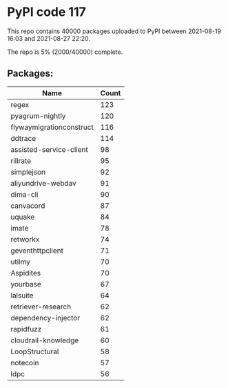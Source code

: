 # PyPI code 117

This repo contains 40000 packages uploaded to PyPI between 
2021-08-19 16:03 and 2021-08-27 22:20.

The repo is 5% (2000/40000) complete.

## Packages:

| Name  | Count |
| ----- | ----- |
| regex | 123 |
| pyagrum-nightly | 120 |
| flywaymigrationconstruct | 116 |
| ddtrace | 114 |
| assisted-service-client | 98 |
| rillrate | 95 |
| simplejson | 92 |
| aliyundrive-webdav | 91 |
| dima-cli | 90 |
| canvacord | 87 |
| uquake | 84 |
| imate | 78 |
| retworkx | 74 |
| geventhttpclient | 71 |
| utilmy | 70 |
| Aspidites | 70 |
| yourbase | 67 |
| lalsuite | 64 |
| retriever-research | 62 |
| dependency-injector | 62 |
| rapidfuzz | 61 |
| cloudrail-knowledge | 60 |
| LoopStructural | 58 |
| notecoin | 57 |
| ldpc | 56 |


